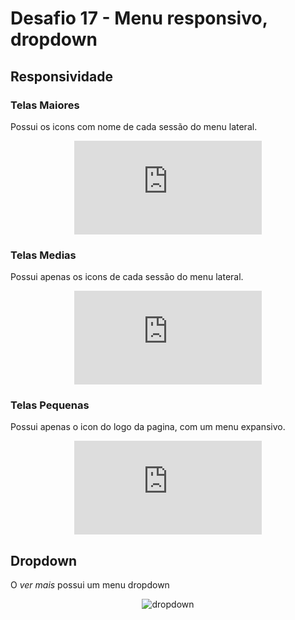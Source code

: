 
# Desafio 17 - Menu responsivo, dropdown
## Responsividade
### Telas Maiores
Possui os icons com nome de cada sessão do menu lateral.

<div align="center">

![computador](https://fv5-2.failiem.lv/thumb_show.php?i=n66g3w7kec&view&v=1)

</div>

### Telas Medias
Possui apenas os icons de cada sessão do menu lateral.

<div align="center">

![tablet](https://fv5-2.failiem.lv/thumb_show.php?i=5qsccygvaz&view&v=1)
</div>

### Telas Pequenas
Possui apenas o icon do logo da pagina, com um menu expansivo. 

<div align="center">

![celular](https://fv5-2.failiem.lv/thumb_show.php?i=re6tv99ts7&view&v=1)
</div>

## Dropdown
O _ver mais_ possui um menu dropdown

<div align="center">

![dropdown](https://i.ibb.co/VDVCJyj/04.png)
</div>
